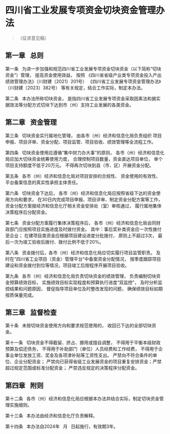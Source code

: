 # 四川省工业发展专项资金切块资金管理办法

> （征求意见稿）

## 第一章  总则

第一条  为进一步加强和规范四川省工业发展专项资金切块资金（以下简称“切块资金”）管理，
提高资金使用效益，
按照
《四川省省级产业类专项资金投入产出绩效管理办法》（川财建〔2021〕201号）
《四川省工业发展专项资金管理办法》（川财建〔2023〕382号）
等有关规定，结合工作实际，制定本办法。

第二条  本办法所称切块资金，
是指四川省工业发展专项资金采取因素法和据实据效法等分配方式切块下达到市（州）支持工业发展的各类资金。

## 第二章  资金管理

第三条  切块资金实行属地化管理，
由各市（州）经济和信息化局负责组织
项目申报、项目评审、资金分配、项目监管、项目验收、绩效管理等全流程工作。

第四条  切块资金使用应遵循“集中财力办大事”的原则，
各市（州）经济和信息化局应加大切块资金统筹使用力度，
合理控制项目数量，资金直达项目单位，
单个项目支持额度不低于20万元。
不得再次切块到县（市、区）开展资金分配。

第五条  各市（州）经济和信息化局对项目安排的合规性、
资金使用的有效性、
平台备案信息的真实性承担主体责任。

第六条  切块资金下达后，
各市（州）经济和信息化局应按照省级下达的资金使用方向和要求，
在30日内完成项目申报、项目评审、制定资金分配方案等工作，
资金分配方案报经济和信息化厅相关资金安排处（室）审核通过，
履行属地集体决策程序后分配资金。

第七条  资金分配方案履行集体决策程序后，
各市（州）经济和信息化局会同财政部门应按照项目实施进度及时拨付资金。
其中：事后奖补类资金应一次性拨付至企业；
在建项目类资金应根据项目建设进度分批拨付，
原则上不超过3次，
最后一次为竣工验收后拨付、拨付比例不低于20%。

第八条  资金拨付后，各市（州）经济和信息化局应切实履行项目监管职责。
及时在“四川省工业项目（资金）管理平台”中备案资金分配情况，
按季度跟踪项目建设和资金拨付到位等情况，项目竣工后按程序开展项目验收。

第九条  各市（州）经济和信息化局负责切块资金的绩效管理，
负责编制切块资金预算绩效目标，
实施绩效目标实现程度和预算执行进度“双监控”，
及时分析监控结果和问题原因，
督促指导项目单位及时整改发现的问题，
确保绩效目标如期按质保量完成。

## 第三章  监督检查

第十条  未按切块资金使用方向和要求规范使用的，
收回已下达的全部切块资金。

第十一条  切块资金不得截留、挤占、挪用或擅自调整，
不得用于平衡本级财政预算及偿还债务，
不得用于补助部门（单位）人员经费和工作经费，
不得用于企事业单位发放工资、奖金及各项津补贴等工资性支出。
严禁向不符合条件的单位、企业分配资金；
严禁向已获得省级工业发展资金的项目重复安排资金；严禁超过规定范围或标准分配资金；
严禁违反规定的决策程序分配资金。

## 第四章  附则

第十二条  各市（州）经济和信息化局应根据本办法并结合实际，制定切块资金管理实施细则。

第十三条  本办法由经济和信息化厅负责解释。

第十四条  本办法自2024年  月  日起施行，有效期3年。
